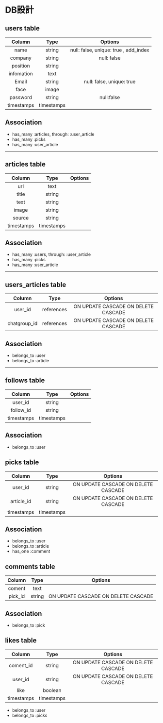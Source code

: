 # DB設計

## users table

  |Column       |Type      |Options                   |
  |:-----------:|:--------:|:------------------------:|
  |name         |string    |null: false, unique: true , add_index|
  |company      |string    |null: false               |
  |position     |string    |                          |
  |infomation   |text      |                          |
  |Email        |string    |null: false, unique: true |
  |face         |image     |                          |
  |password     |string    |null:false                |
  |timestamps   |timestamps|                          |

## Association  

  - has_many :articles, through: :user_article
  - has_many :picks
  - has_many :user_article

*****



## articles table  

  |Column       |Type         |Options                   |
  |:-----------:|:-----------:|:------------------------:|
  |url          |text         |                          |
  |title        |string       |                          |
  |text         |string       |                          |
  |image        |string       |                          |
  |source       |string       |                          |
  |timestamps   |timestamps   |                          |

## Association  

  - has_many :users, through: :user_article
  - has_many :picks
  - has_many :user_article

*****



## users_articles table  

  |Column       |Type         |Options                   |
  |:-----------:|:-----------:|:------------------------:|
  |user_id      |references   |ON UPDATE CASCADE ON DELETE CASCADE|
  |chatgroup_id |references   |ON UPDATE CASCADE ON DELETE CASCADE|


## Association  

  - belongs_to :user
  - belongs_to :article

*****



## follows table  

  |Column       |Type         |Options                   |
  |:-----------:|:-----------:|:------------------------:|
  |user_id      |string       |                          |
  |follow_id    |string       |                          |
  |timestamps   |timestamps   |                          |

## Association  

  - belongs_to :user


## picks table

  |Column       |Type         |Options                   |
  |:-----------:|:-----------:|:------------------------:|
  |user_id      |string       |ON UPDATE CASCADE ON DELETE CASCADE|
  |article_id   |string       |ON UPDATE CASCADE ON DELETE CASCADE|
  |timestamps   |timestamps   |                          |

## Association  

  - belongs_to :user
  - belongs_to :article
  - has_one :comment



## comments table

  |Column       |Type         |Options                   |
  |:-----------:|:-----------:|:------------------------:|
  |coment       |text         |                          |
  |pick_id      |string       |ON UPDATE CASCADE ON DELETE CASCADE|

## Association  

  - belongs_to :pick



## likes table

  |Column       |Type         |Options                   |
  |:-----------:|:-----------:|:------------------------:|
  |coment_id    |string       |ON UPDATE CASCADE ON DELETE CASCADE|
  |user_id      |string       |ON UPDATE CASCADE ON DELETE CASCADE|
  |like         |boolean      |                          |
  |timestamps   |timestamps   |                          |


  - belongs_to :user
  - belongs_to :picks
